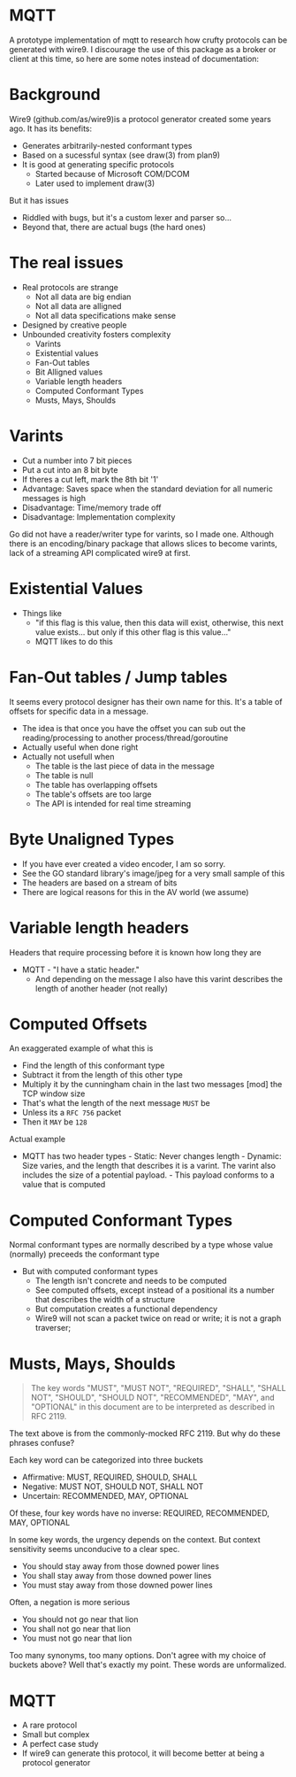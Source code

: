 # MQTT
A prototype implementation of mqtt to research how crufty protocols can be generated with wire9. I discourage the use of this package as a broker or client at this time, so here are some notes instead of documentation:

# Background
Wire9 (github.com/as/wire9)is a protocol generator created some years ago. It has its benefits:
- Generates arbitrarily-nested conformant types
- Based on a sucessful syntax (see draw(3) from plan9)
- It is good at generating specific protocols
  - Started because of Microsoft COM/DCOM
  - Later used to implement draw(3)

But it has issues
- Riddled with bugs, but it's a custom lexer and parser so...
- Beyond that, there are actual bugs (the hard ones)

# The real issues
- Real protocols are strange
  - Not all data are big endian
  - Not all data are alligned
  - Not all data specifications make sense
- Designed by creative people
- Unbounded creativity fosters complexity
  - Varints 
  - Existential values
  - Fan-Out tables
  - Bit Alligned values
  - Variable length headers
  - Computed Conformant Types
  - Musts, Mays, Shoulds
  
# Varints
 - Cut a number into 7 bit pieces
 - Put a cut into an 8 bit byte
 - If theres a cut left, mark the 8th bit '1'
 - Advantage: Saves space when the standard deviation for all numeric messages is high
 - Disadvantage: Time/memory trade off
 - Disadvantage: Implementation complexity
 
 Go did not have a reader/writer type for varints, so I made one. Although there is
 an encoding/binary package that allows slices to become varints, lack of a streaming
 API complicated wire9 at first.
 
 # Existential Values
  - Things like 
    - "if this flag is this value, then this data will exist, otherwise, this next value exists... but only if this other flag is this value..."
    - MQTT likes to do this
    
 # Fan-Out tables / Jump tables
  It seems every protocol designer has their own name for this. It's a table of offsets for specific data in a message.
  - The idea is that once you have the offset you can sub out the reading/processing to another process/thread/goroutine
  - Actually useful when done right
  - Actually not usefull when
    - The table is the last piece of data in the message
    - The table is null
    - The table has overlapping offsets
    - The table's offsets are too large
    - The API is intended for real time streaming
    
 # Byte Unaligned Types
  - If you have ever created a video encoder, I am so sorry.
  - See the GO standard library's image/jpeg for a very small sample of this
  - The headers are based on a stream of bits
   - There are logical reasons for this in the AV world (we assume)
  
 # Variable length headers
   Headers that require processing before it is known how long they are
   - MQTT
    - "I have a static header."
     - And depending on the message I also have this varint describes the length of another header (not really)
 
 # Computed Offsets
   An exaggerated example of what this is

   - Find the length of this conformant type
   - Subtract it from the length of this other type
   - Multiply it by the cunningham chain in the last two messages [mod] the TCP window size
   - That's what the length of the next message ```MUST``` be
   - Unless its a ```RFC 756``` packet
   - Then it ```MAY``` be ```128```

   Actual example
   
   - MQTT has two header types
    - Static: Never changes length
    - Dynamic: Size varies, and the length that describes it is a varint. The varint also includes the size of a potential payload.
    - This payload conforms to a value that is computed
    
# Computed Conformant Types
  Normal conformant types are normally described by a type whose value (normally) preceeds the conformant type
  - But with computed conformant types
    - The length isn't concrete and needs to be computed
    - See computed offsets, except instead of a positional its a number that describes the width of a structure
    - But computation creates a functional dependency
    - Wire9 will not scan a packet twice on read or write; it is not a graph traverser;

# Musts, Mays, Shoulds
>The key words "MUST", "MUST NOT", "REQUIRED", "SHALL", "SHALL NOT", "SHOULD", "SHOULD NOT", "RECOMMENDED",  "MAY", and "OPTIONAL" in this document are to be interpreted as described in RFC 2119.

The text above is from the commonly-mocked RFC 2119. But why do these phrases confuse?

Each key word can be categorized into three buckets
 - Affirmative: MUST, REQUIRED, SHOULD, SHALL
 - Negative: MUST NOT, SHOULD NOT, SHALL NOT
 - Uncertain: RECOMMENDED, MAY, OPTIONAL
 
Of these, four key words have no inverse: REQUIRED, RECOMMENDED, MAY, OPTIONAL 

 In some key words, the urgency depends on the context. But context sensitivity seems unconducive to a clear spec.

 - You should stay away from those downed power lines
 - You shall stay away from those downed power lines
 - You must stay away from those downed power lines
 
 Often, a negation is more serious
 
 - You should not go near that lion
 - You shall not go near that lion
 - You must not go near that lion
 
 Too many synonyms, too many options. Don't agree with my choice of buckets above? Well that's exactly my point. These words are unformalized.
 
# MQTT
  - A rare protocol
   - Small but complex
   - A perfect case study
   - If wire9 can generate this protocol, it will become better at being a protocol generator
    

   
  
